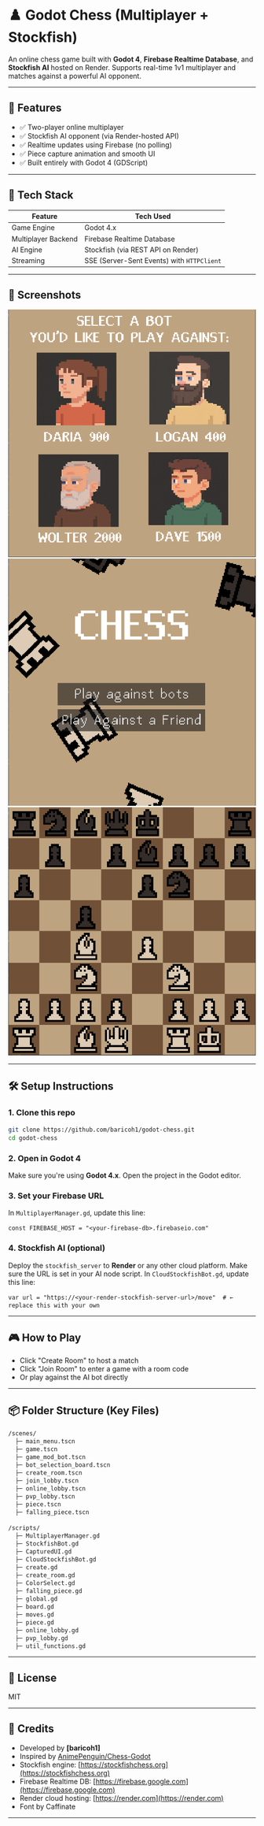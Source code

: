 # ♟️ Godot Chess (Multiplayer + Stockfish)

An online chess game built with **Godot 4**, **Firebase Realtime Database**, and **Stockfish AI** hosted on Render.
Supports real-time 1v1 multiplayer and matches against a powerful AI opponent.

---

## 🚀 Features

- ✅ Two-player online multiplayer
- ✅ Stockfish AI opponent (via Render-hosted API)
- ✅ Realtime updates using Firebase (no polling)
- ✅ Piece capture animation and smooth UI
- ✅ Built entirely with Godot 4 (GDScript)

---

## 🧠 Tech Stack

| Feature               | Tech Used                          |
|----------------------|------------------------------------|
| Game Engine          | Godot 4.x                          |
| Multiplayer Backend  | Firebase Realtime Database         |
| AI Engine            | Stockfish (via REST API on Render) |
| Streaming            | SSE (Server-Sent Events) with `HTTPClient` |

---

## 📸 Screenshots

![Screenshot 1](assets/screen_4.png)
![Screenshot 2](assets/screen_2.png)
![Screenshot 3](assets/screen_3.png)

---

## 🛠️ Setup Instructions

### 1. Clone this repo
```bash
git clone https://github.com/baricoh1/godot-chess.git
cd godot-chess
```

### 2. Open in Godot 4
Make sure you're using **Godot 4.x**. Open the project in the Godot editor.

### 3. Set your Firebase URL
In `MultiplayerManager.gd`, update this line:
```gdscript
const FIREBASE_HOST = "<your-firebase-db>.firebaseio.com"
```
### 4. Stockfish AI (optional)
Deploy the `stockfish_server` to **Render** or any other cloud platform. Make sure the URL is set in your AI node script.
In `CloudStockfishBot.gd`, update this line:
```gdscript
var url = "https://<your-render-stockfish-server-url>/move"  # ← replace this with your own
```


---

## 🎮 How to Play

- Click "Create Room" to host a match
- Click "Join Room" to enter a game with a room code
- Or play against the AI bot directly

---

## 📦 Folder Structure (Key Files)

```
/scenes/
  ├─ main_menu.tscn
  ├─ game.tscn
  ├─ game_mod_bot.tscn
  ├─ bot_selection_board.tscn
  ├─ create_room.tscn
  ├─ join_lobby.tscn
  ├─ online_lobby.tscn
  ├─ pvp_lobby.tscn
  ├─ piece.tscn
  ├─ falling_piece.tscn

/scripts/
  ├─ MultiplayerManager.gd
  ├─ StockfishBot.gd
  ├─ CapturedUI.gd
  ├─ CloudStockfishBot.gd
  ├─ create.gd
  ├─ create_room.gd
  ├─ ColorSelect.gd
  ├─ falling_piece.gd
  ├─ global.gd
  ├─ board.gd
  ├─ moves.gd
  ├─ piece.gd
  ├─ online_lobby.gd
  ├─ pvp_lobby.gd
  ├─ util_functions.gd
```

---


## 📜 License
MIT

---

## 🤝 Credits
- Developed by **[baricoh1]**
- Inspired by [AnimePenguin/Chess-Godot](https://github.com/AnimePenguin/Chess-Godot)
- Stockfish engine: [https://stockfishchess.org](https://stockfishchess.org)
- Firebase Realtime DB: [https://firebase.google.com](https://firebase.google.com)
- Render cloud hosting: [https://render.com](https://render.com)
- Font by Caffinate

---

